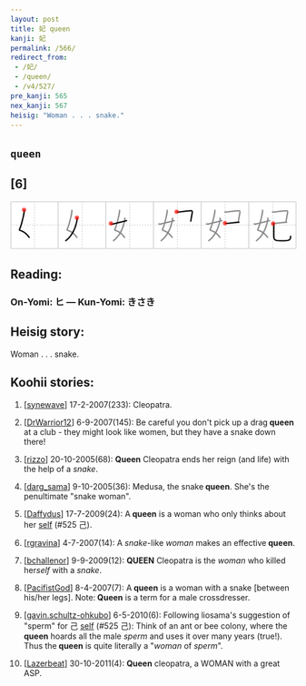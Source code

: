 ```yaml
---
layout: post
title: 妃 queen
kanji: 妃
permalink: /566/
redirect_from:
 - /妃/
 - /queen/
 - /v4/527/
pre_kanji: 565
nex_kanji: 567
heisig: "Woman . . . snake."
---
```


## `queen`

## [6]

<div class="stroke"><img src="../images/E5A683.png" /></div>

## Reading:

### On-Yomi: ヒ &mdash; Kun-Yomi: きさき

## Heisig story:

Woman . . . snake.

## Koohii stories:

1) [<a href="http://kanji.koohii.com/profile/synewave">synewave</a>] 17-2-2007(233): Cleopatra.

2) [<a href="http://kanji.koohii.com/profile/DrWarrior12">DrWarrior12</a>] 6-9-2007(145): Be careful you don&#039;t pick up a drag<strong> queen</strong> at a club - they might look like women, but they have a snake down there!

3) [<a href="http://kanji.koohii.com/profile/rizzo">rizzo</a>] 20-10-2005(68): <strong>Queen</strong> Cleopatra ends her reign (and life) with the help of a <em>snake</em>.

4) [<a href="http://kanji.koohii.com/profile/darg_sama">darg_sama</a>] 9-10-2005(36): Medusa, the snake<strong> queen</strong>. She&#039;s the penultimate &quot;snake woman&quot;.

5) [<a href="http://kanji.koohii.com/profile/Daffydus">Daffydus</a>] 17-7-2009(24): A<strong> queen</strong> is a woman who only thinks about her <a href="../525">self</a> (#525 己).

6) [<a href="http://kanji.koohii.com/profile/rgravina">rgravina</a>] 4-7-2007(14): A <em>snake</em>-like <em>woman</em> makes an effective<strong> queen</strong>.

7) [<a href="http://kanji.koohii.com/profile/bchallenor">bchallenor</a>] 9-9-2009(12): <strong>QUEEN</strong> Cleopatra is the <em>woman</em> who killed her<em>self</em> with a <em>snake</em>.

8) [<a href="http://kanji.koohii.com/profile/PacifistGod">PacifistGod</a>] 8-4-2007(7): A<strong> queen</strong> is a woman with a snake [between his/her legs]. Note:<strong> Queen</strong> is a term for a male crossdresser.

9) [<a href="http://kanji.koohii.com/profile/gavin.schultz-ohkubo">gavin.schultz-ohkubo</a>] 6-5-2010(6): Following liosama&#039;s suggestion of &quot;sperm&quot; for 己 <a href="../525">self</a> (#525 己): Think of an ant or bee colony, where the<strong> queen</strong> hoards all the male <em>sperm</em> and uses it over many years (true!). Thus the<strong> queen</strong> is quite literally a &quot;<em>woman</em> of <em>sperm</em>&quot;.

10) [<a href="http://kanji.koohii.com/profile/Lazerbeat">Lazerbeat</a>] 30-10-2011(4): <strong>Queen</strong> cleopatra, a WOMAN with a great ASP.
